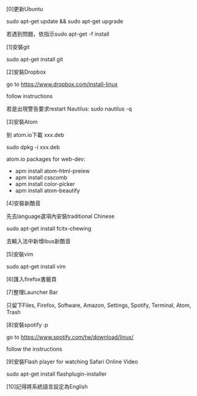 ﻿[0]更新Ubuntu

sudo apt-get update && sudo apt-get upgrade

若遇到問題，依指示sudo apt-get -f install

[1]安裝git

sudo apt-get install git

[2]安裝Dropbox

go to https://www.dropbox.com/install-linux

follow instructions

若是出現警告要求restart Nautilus: sudo nautilus -q

[3]安裝Atom

到 atom.io下載 xxx.deb

sudo dpkg -i xxx.deb

atom.io packages for web-dev:
- apm install atom-html-preiew
- apm install csscomb
- apm install color-picker
- apm install atom-beautify

[4]安裝新酷音

先去language選項內安裝traditional Chinese

sudo apt-get install fcitx-chewing

去輸入法中新增ibus新酷音

[5]安裝vim

sudo apt-get install vim

[6]匯入firefox書籤頁

[7]整理Launcher Bar

只留下Files, Firefox, Software, Amazon, Settings, Spotify, Terminal, Atom, Trash

[8]安裝spotify :p

go to https://www.spotify.com/tw/download/linux/

follow the instructions

[9]安裝Flash player for watching Safari Online Video

sudo apt-get install flashplugin-installer 

[10]記得將系統語言設定為English



